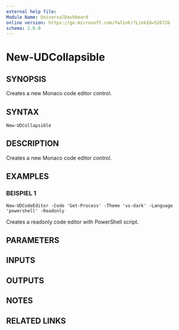 ```yaml
---
external help file:
Module Name: UniversalDashboard
online version: https://go.microsoft.com/fwlink/?LinkId=526726
schema: 2.0.0
---
```


# New-UDCollapsible

## SYNOPSIS
Creates a new Monaco code editor control.

## SYNTAX

```
New-UDCollapsible
```

## DESCRIPTION
Creates a new Monaco code editor control.

## EXAMPLES

### BEISPIEL 1
```
New-UDCodeEditor -Code 'Get-Process' -Theme 'vs-dark' -Language 'powershell' -Readonly
```

Creates a readonly code editor with PowerShell script.

## PARAMETERS

## INPUTS

## OUTPUTS

## NOTES

## RELATED LINKS
